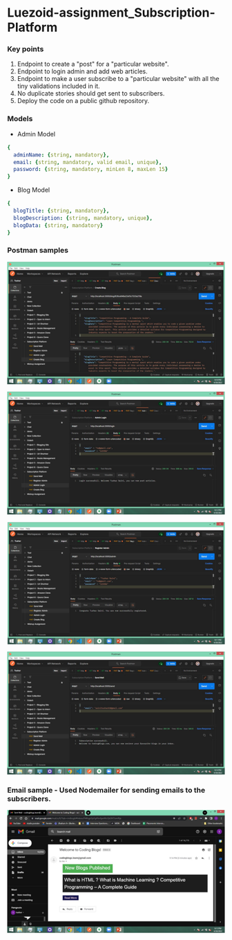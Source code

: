 # Luezoid-assignment_Subscription-Platform

### Key points
  1) Endpoint to create a "post" for a "particular website".
  2) Endpoint to login admin and add web articles.
  3) Endpoint to make a user subscribe to a "particular website" with all the tiny validations included in it.
  4) No duplicate stories should get sent to subscribers.
  5) Deploy the code on a public github repository.

### Models
- Admin Model
```yaml
{ 
  adminName: {string, mandatory},
  email: {string, mandatory, valid email, unique},
  password: {string, mandatory, minLen 8, maxLen 15}
}
```

- Blog Model
```yaml
{ 
  blogTitle: {string, mandatory},
  blogDescription: {string, mandatory, unique},
  blogData: {string, mandatory}
}
```
  ### Postman samples
 
 ![A Postman collection sample](assets/blog.JPG)
 
 ![A Postman collection sample](assets/login.JPG)

 ![A Postman collection sample](assets/register.JPG)
 
 ![A Postman collection sample](assets/sendmail.JPG)
 
 
 ### Email sample - Used Nodemailer for sending emails to the subscribers.
 

  ![A Postman collection sample](assets/email.JPG)


